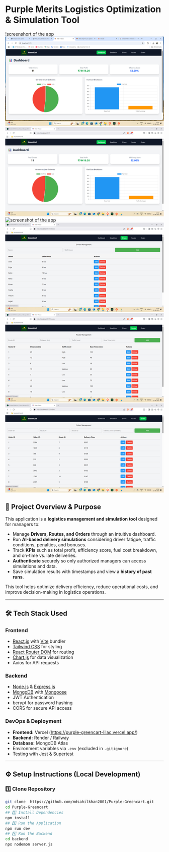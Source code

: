  # Purple Merits Logistics Optimization & Simulation Tool
 !screenshort of the app
 ![screenshot of the app](./screenshorts/Screenshot1.png)
 ![screenshot of the app](./screenshorts/Screenshot2.png)
 ![screenshot of the app](./screenshorts/Screenshot3.png)
 ![screenshot of the app](./screenshorts/Screenshot4.png)
 ![screenshot of the app](./screenshorts/Screenshot5.png)
    ![screenshot of the app](./screenshorts/Screenshot6.png)

## 📌 Project Overview & Purpose
This application is a **logistics management and simulation tool** designed for managers to:
- Manage **Drivers, Routes, and Orders** through an intuitive dashboard.
- Run **AI-based delivery simulations** considering driver fatigue, traffic conditions, penalties, and bonuses.
- Track **KPIs** such as total profit, efficiency score, fuel cost breakdown, and on-time vs. late deliveries.
- **Authenticate** securely so only authorized managers can access simulations and data.
- Save simulation results with timestamps and view a **history of past runs**.

This tool helps optimize delivery efficiency, reduce operational costs, and improve decision-making in logistics operations.

---

## 🛠 Tech Stack Used
### **Frontend**
- [React.js](https://react.dev/) with [Vite](https://vitejs.dev/) bundler
- [Tailwind CSS](https://tailwindcss.com/) for styling
- [React Router DOM](https://reactrouter.com/) for routing
- [Chart.js](https://www.chartjs.org/) for data visualization
- Axios for API requests

### **Backend**
- [Node.js](https://nodejs.org/) & [Express.js](https://expressjs.com/)
- [MongoDB](https://www.mongodb.com/) with [Mongoose](https://mongoosejs.com/)
- JWT Authentication
- bcrypt for password hashing
- CORS for secure API access

### **DevOps & Deployment**
- **Frontend:** Vercel (https://purple-greencart-lilac.vercel.app/)
- **Backend:** Render / Railway
- **Database:** MongoDB Atlas
- Environment variables via `.env` (excluded in `.gitignore`)
- Testing with Jest & Supertest

---

## ⚙ Setup Instructions (Local Development)

### 1️⃣ Clone Repository
```bash
git clone  https://github.com/mdsahilkhan2001/Purple-Greencart.git
cd Purple-Greencart
## 2️⃣ Install Dependencies
npm install
## 3️⃣ Run the Application
npm run dev 
## 4️⃣ Run the Backend
cd backend
npx nodemon server.js
```
